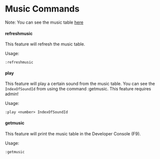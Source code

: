 # Music Commands

Note: You can see the music table [here](https://stefanuk12.github.io/ROBLOX/Universal/Music%20API/Web%20Version/index.html)

#### refreshmusic
This feature will refresh the music table.

Usage:
```
:refreshmusic
```

#### play
This feature will play a certain sound from the music table. You can see the `IndexOfSoundId` from using the command :getmusic. This feature requires admin!

Usage:
```
:play <number> IndexOfSoundId
```

#### getmusic
This feature will print the music table in the Developer Console (F9).

Usage:
```
:getmusic
```
